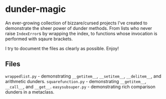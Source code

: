 # dunder-magic
An ever-growing collection of bizzare/cursed projects I've created to demonstrate the sheer power of dunder methods. From lists who never raise `IndexError`s by wrapping the index, to functions whose invocation is performed with sqaure brackets.

I try to document the files as clearly as possible. Enjoy!

## Files
`wrappedlist.py` - demonstrating `__getitem__`, `__setitem__`, `__delitem__`, and arithmetic dunders.
`squarefunction.py` - demonstrating `__getitem__`, `__call__`, and `__get__`.
`easysubsuper.py` - demonstrating rich comparison dunders in a metaclass.
